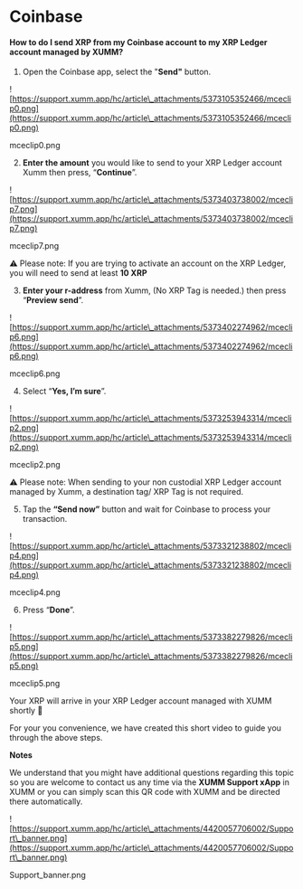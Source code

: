 # Coinbase

#### **How to do I send XRP from my Coinbase account to my XRP Ledger account managed by XUMM?**

1. Open the Coinbase app, select the "**Send"** button.

![https://support.xumm.app/hc/article\_attachments/5373105352466/mceclip0.png](https://support.xumm.app/hc/article\_attachments/5373105352466/mceclip0.png)

mceclip0.png

2. **Enter the amount** you would like to send to your XRP Ledger account Xumm then press, “**Continue**”.

![https://support.xumm.app/hc/article\_attachments/5373403738002/mceclip7.png](https://support.xumm.app/hc/article\_attachments/5373403738002/mceclip7.png)

mceclip7.png

⚠️ Please note: If you are trying to activate an account on the XRP Ledger, you will need to send at least **10 XRP**

3. **Enter your r-address** from Xumm, (No XRP Tag is needed.) then press “**Preview send**”.

![https://support.xumm.app/hc/article\_attachments/5373402274962/mceclip6.png](https://support.xumm.app/hc/article\_attachments/5373402274962/mceclip6.png)

mceclip6.png

4. Select “**Yes, I’m sure**”.

![https://support.xumm.app/hc/article\_attachments/5373253943314/mceclip2.png](https://support.xumm.app/hc/article\_attachments/5373253943314/mceclip2.png)

mceclip2.png

⚠️ Please note: When sending to your non custodial XRP Ledger account managed by Xumm, a destination tag/ XRP Tag is not required.

5. Tap the **“Send now”** button and wait for Coinbase to process your transaction.

![https://support.xumm.app/hc/article\_attachments/5373321238802/mceclip4.png](https://support.xumm.app/hc/article\_attachments/5373321238802/mceclip4.png)

mceclip4.png

6. Press “**Done**”.

![https://support.xumm.app/hc/article\_attachments/5373382279826/mceclip5.png](https://support.xumm.app/hc/article\_attachments/5373382279826/mceclip5.png)

mceclip5.png

Your XRP will arrive in your XRP Ledger account managed with XUMM shortly 🎉

For your you convenience, we have created this short video to guide you through the above steps.

**Notes**

We understand that you might have additional questions regarding this topic so you are welcome to contact us any time via the **XUMM Support xApp** in XUMM or you can simply scan this QR code with XUMM and be directed there automatically.

![https://support.xumm.app/hc/article\_attachments/4420057706002/Support\_banner.png](https://support.xumm.app/hc/article\_attachments/4420057706002/Support\_banner.png)

Support\_banner.png
